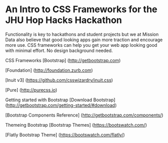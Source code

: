 # An Intro to CSS Frameworks for the JHU Hop Hacks Hackathon
Functionality is key to hackathons and student projects but we at Mission Data also believe that good looking apps gain more traction and encourage more use. CSS frameworks can help you get your web app looking good with minimal effort. No design background needed. 

CSS Frameworks
[Bootstrap] (http://getbootstrap.com)

[Foundation] (http://foundation.zurb.com)

[Inuit v3] (https://github.com/csswizardry/inuit.css)

[Pure] (http://purecss.io)

Getting started with Bootstrap
[Download Bootstrap] (http://getbootstrap.com/getting-started/#download)

[Bootstrap Components Reference] (http://getbootstrap.com/components/)

Themeing Bootstrap
[Bootstrap Themes] (https://bootswatch.com/)

[Flatly Bootstrap Theme] (https://bootswatch.com/flatly/)






